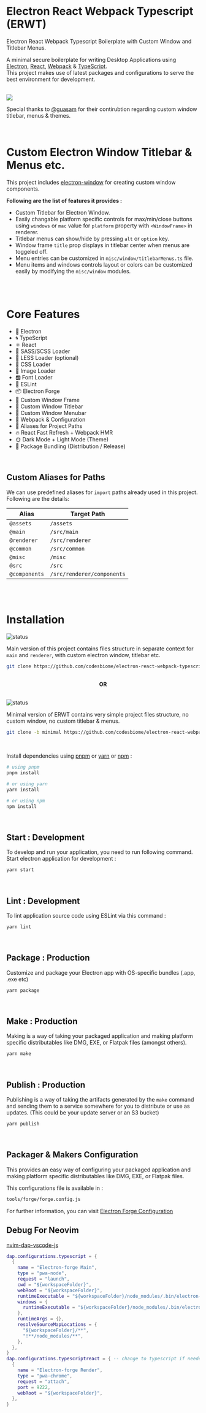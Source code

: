 # Electron React Webpack Typescript (ERWT)

Electron React Webpack Typescript Boilerplate with Custom Window and Titlebar Menus.

A minimal secure boilerplate for writing Desktop Applications using [Electron](https://www.electronjs.org/), [React](https://reactjs.org/), [Webpack](https://webpack.js.org/) & [TypeScript](https://www.typescriptlang.org/). <br /> This project makes use of latest packages and configurations to serve the best environment for development.

<br>
<img src="assets/images/animation.gif" />

Special thanks to [@guasam](https://github.com/guasam) for their contirubtion regarding custom window titlebar, menus & themes.

<br>

# Custom Electron Window Titlebar & Menus etc.

This project includes [electron-window](https://github.com/guasam/electron-window) for creating custom window components.

**Following are the list of features it provides :**

- Custom Titlebar for Electron Window.
- Easily changable platform specific controls for max/min/close buttons using `windows` or `mac` value for `platform` property with `<WindowFrame>` in renderer.
- Titlebar menus can show/hide by pressing `alt` or `option` key.
- Window frame `title` prop displays in titlebar center when menus are toggeled off.
- Menu entries can be customized in `misc/window/titlebarMenus.ts` file.
- Menu items and windows controls layout or colors can be customized easily by modifying the `misc/window` modules.

<br><br>

# Core Features

- 🌟 Electron
- 🌀 TypeScript
- ⚛️ React
- 🥗 SASS/SCSS Loader
- 🛶 LESS Loader (optional)
- 🎨 CSS Loader
- 📸 Image Loader
- 🆎 Font Loader
- 🧹 ESLint
- 📦 Electron Forge
- 📐 Custom Window Frame
- 📐 Custom Window Titlebar
- 📐 Custom Window Menubar
- 🔱 Webpack & Configuration
- 🧩 Aliases for Project Paths
- 🔥 React Fast Refresh + Webpack HMR
- 🌞 Dark Mode + Light Mode (Theme)
- 🎁 Package Bundling (Distribution / Release)

<br>

## Custom Aliases for Paths

We can use predefined aliases for `import` paths already used in this project. Following are the details:

| Alias         | Target Path                |
| ------------- | -------------------------- |
| `@assets`     | `/assets`                  |
| `@main`       | `/src/main`                |
| `@renderer`   | `/src/renderer`            |
| `@common`     | `/src/common`              |
| `@misc`       | `/misc`                    |
| `@src`        | `/src`                     |
| `@components` | `/src/renderer/components` |

<br><br>

# Installation

![status](https://img.shields.io/badge/ERWT-Main%20Version-blue.svg)

Main version of this project contains files structure in separate context for `main` and `renderer`, with custom electron window, titlebar etc.

```bash
git clone https://github.com/codesbiome/electron-react-webpack-typescript-2022
```

<br>
<div align="center">
    <b>OR</b>
</div>
<br>

![status](https://img.shields.io/badge/ERWT-Minimal%20Version-0a922a.svg)

Minimal version of ERWT contains very simple project files structure, no custom window, no custom titlebar & menus.

```bash
git clone -b minimal https://github.com/codesbiome/electron-react-webpack-typescript-2022
```

<br>

Install dependencies using [pnpm](https://pnpm.io/) or [yarn](https://www.npmjs.com/package/yarn) or [npm](https://www.npmjs.com/) :

```bash
# using pnpm
pnpm install

# or using yarn
yarn install

# or using npm
npm install
```

<br />

## Start : Development

To develop and run your application, you need to run following command.
<br />
Start electron application for development :

```bash
yarn start
```

<br />

## Lint : Development

To lint application source code using ESLint via this command :

```bash
yarn lint
```

<br />

## Package : Production

Customize and package your Electron app with OS-specific bundles (.app, .exe etc)

```bash
yarn package
```

<br />

## Make : Production

Making is a way of taking your packaged application and making platform specific distributables like DMG, EXE, or Flatpak files (amongst others).

```bash
yarn make
```

<br />

## Publish : Production

Publishing is a way of taking the artifacts generated by the `make` command and sending them to a service somewhere for you to distribute or use as updates. (This could be your update server or an S3 bucket)

```bash
yarn publish
```

<br />

## Packager & Makers Configuration

This provides an easy way of configuring your packaged application and making platform specific distributables like DMG, EXE, or Flatpak files.

This configurations file is available in :

```bash
tools/forge/forge.config.js
```

For further information, you can visit [Electron Forge Configuration](https://www.electronforge.io/configuration)

## Debug For Neovim

[nvim-dap-vscode-js](https://github.com/mxsdev/nvim-dap-vscode-js)

```lua
dap.configurations.typescript = {
  {
    name = "Electron-forge Main",
    type = "pwa-node",
    request = "launch",
    cwd = "${workspaceFolder}",
    webRoot = "${workspaceFolder}",
    runtimeExecutable = "${workspaceFolder}/node_modules/.bin/electron-forge-vscode-nix",
    windows = {
      runtimeExecutable = "${workspaceFolder}/node_modules/.bin/electron-forge-vscode-win.cmd",
    },
    runtimeArgs = {},
    resolveSourceMapLocations = {
      "${workspaceFolder}/**",
      "!**/node_modules/**",
    },
  },
}
dap.configurations.typescriptreact = { -- change to typescript if needed
  {
    name = "Electron-forge Render",
    type = "pwa-chrome",
    request = "attach",
    port = 9222,
    webRoot = "${workspaceFolder}",
  },
}
```

